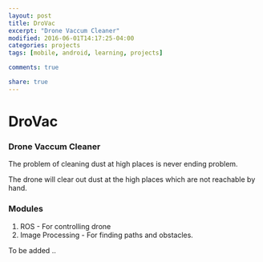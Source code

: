 ```yaml
---
layout: post
title: DroVac
excerpt: "Drone Vaccum Cleaner"
modified: 2016-06-01T14:17:25-04:00
categories: projects
tags: [mobile, android, learning, projects]

comments: true

share: true
---
```

# DroVac

### Drone Vaccum Cleaner

The problem of cleaning dust at high places is never ending problem.

The drone will clear out dust at the high places which are not reachable by hand.


### Modules
1. ROS - For controlling drone
2. Image Processing - For finding paths and obstacles.

To be added ..
